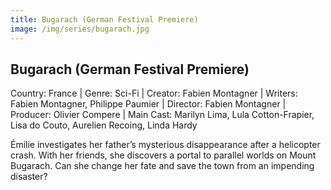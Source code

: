 ```yaml
---
title: Bugarach (German Festival Premiere)
image: /img/series/bugarach.jpg
---
```



## Bugarach (German Festival Premiere)  
Country: France | Genre: Sci-Fi | Creator: Fabien Montagner | Writers: Fabien Montagner, Philippe Paumier | Director: Fabien Montagner | Producer: Olivier Compere | Main Cast: Marilyn Lima, Lula Cotton-Frapier, Lisa do Couto, Aurelien Recoing, Linda Hardy

Émilie investigates her father’s mysterious disappearance after a helicopter crash. With her friends, she discovers a portal to parallel worlds on Mount Bugarach. Can she change her fate and save the town from an impending disaster?
